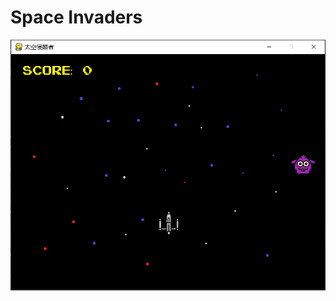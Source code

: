 # Space Invaders
 ![](https://github.com/chjoe123/Space-Invaders/blob/master/screenshot/screenshot.png?raw=true)
 